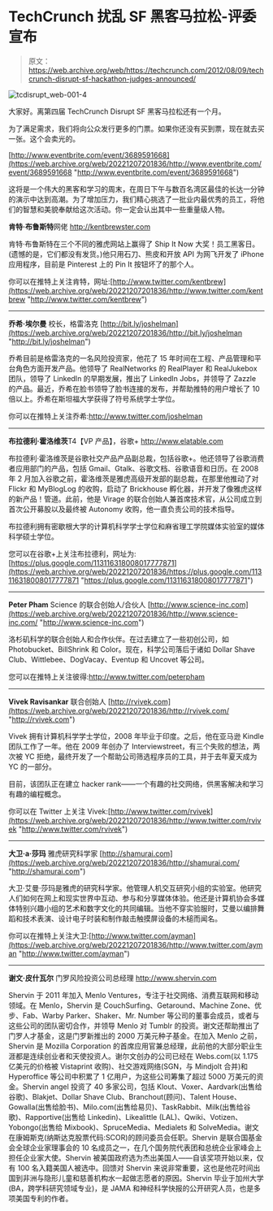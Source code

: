# TechCrunch 扰乱 SF 黑客马拉松-评委宣布

> 原文：<https://web.archive.org/web/https://techcrunch.com/2012/08/09/techcrunch-disrupt-sf-hackathon-judges-announced/>

![](img/6e110f6c30fb19893216c82086f50ae7.png "tcdisrupt_web-001-4")

大家好。离第四届 TechCrunch Disrupt SF 黑客马拉松还有一个月。

为了满足需求，我们将向公众发行更多的门票。如果你还没有买到票，现在就去买一张。这个会卖光的。

[http://www.eventbrite.com/event/3689591668](https://web.archive.org/web/20221207201836/http://www.eventbrite.com/event/3689591668 "http://www.eventbrite.com/event/3689591668")

这将是一个伟大的黑客和学习的周末，在周日下午与数百名湾区最佳的长达一分钟的演示中达到高潮。为了增加压力，我们精心挑选了一批业内最优秀的员工，将他们的智慧和美貌奉献给这次活动。你一定会认出其中一些重量级人物。

**肯特·布鲁斯特**网佬
http://kentbrewster.com

肯特·布鲁斯特在三个不同的雅虎网站上赢得了 Ship It Now 大奖！员工黑客日。(遗憾的是，它们都没有发货。)他只用石刀、熊皮和开放 API 为网飞开发了 iPhone 应用程序，目前是 Pinterest 上的 Pin It 按钮坏了的那个人。

你可以在推特上关注肯特，网址:[http://www.twitter.com/kentbrew](https://web.archive.org/web/20221207201836/http://www.twitter.com/kentbrew "http://www.twitter.com/kentbrew")

* * *

**乔希·埃尔曼**
校长，格雷洛克
[http://bit.ly/joshelman](https://web.archive.org/web/20221207201836/http://bit.ly/joshelman "http://bit.ly/joshelman")

乔希目前是格雷洛克的一名风险投资家，他花了 15 年时间在工程、产品管理和平台角色方面开发产品。他领导了 RealNetworks 的 RealPlayer 和 RealJukebox 团队，领导了 LinkedIn 的早期发展，推出了 LinkedIn Jobs，并领导了 Zazzle 的产品。最近，乔希在脸书领导了脸书连接的发布，并帮助推特的用户增长了 10 倍以上。乔希在斯坦福大学获得了符号系统学士学位。

你可以在推特上关注乔希:http://www.twitter.com/joshelman

* * *

**布拉德利·霍洛维茨**T4【VP 产品】，谷歌+
http://www.elatable.com

布拉德利·霍洛维茨是谷歌社交产品产品副总裁，包括谷歌+。他还领导了谷歌消费者应用部门的产品，包括 Gmail、Gtalk、谷歌文档、谷歌语音和日历。在 2008 年 2 月加入谷歌之前，霍洛维茨是雅虎高级开发部的副总裁，在那里他推动了对 Flickr 和 MyBlogLog 的收购，启动了 Brickhouse 孵化器，并开发了像雅虎这样的新产品！管道。此前，他是 Virage 的联合创始人兼首席技术官，从公司成立到首次公开募股以及最终被 Autonomy 收购，他一直负责公司的技术指导。

布拉德利拥有密歇根大学的计算机科学学士学位和麻省理工学院媒体实验室的媒体科学硕士学位。

您可以在谷歌+上关注布拉德利，网址为:[https://plus.google.com/113116318008017777871](https://web.archive.org/web/20221207201836/https://plus.google.com/113116318008017777871 "https://plus.google.com/113116318008017777871")

* * *

**Peter Pham**
Science 的联合创始人/合伙人
[http://www.science-inc.com](https://web.archive.org/web/20221207201836/http://www.science-inc.com/ "http://www.science-inc.com")

洛杉矶科学的联合创始人和合作伙伴。在过去建立了一些初创公司，如 Photobucket、BillShrink 和 Color。现在，科学公司落后于诸如 Dollar Shave Club、Wittlebee、DogVacay、Eventup 和 Uncovet 等公司。

您可以在推特上关注彼得:http://www.twitter.com/peterpham

* * *

**Vivek Ravisankar**
联合创始人
[http://rvivek.com](https://web.archive.org/web/20221207201836/http://rvivek.com/ "http://rvivek.com")

Vivek 拥有计算机科学学士学位，2008 年毕业于印度。之后，他在亚马逊 Kindle 团队工作了一年。他在 2009 年创办了 Interviewstreet，有三个失败的想法，两次被 YC 拒绝，最终开发了一个帮助公司筛选程序员的工具，并于去年夏天成为 YC 的一部分。

目前，该团队正在建立 hacker rank——一个有趣的社交网络，供黑客解决和学习有趣的编程概念。

你可以在 Twitter 上关注 Vivek:[http://www.twitter.com/rvivek](https://web.archive.org/web/20221207201836/http://www.twitter.com/rvivek "http://www.twitter.com/rvivek")

* * *

**大卫·a·莎玛**
雅虎研究科学家
[http://shamurai.com](https://web.archive.org/web/20221207201836/http://shamurai.com/ "http://shamurai.com")

大卫·艾曼·莎玛是雅虎的研究科学家。他管理人机交互研究小组的实验室。他研究人们如何在网上和现实世界中互动、参与和分享媒体体验。他还是计算机协会多媒体特别兴趣小组的艺术和数字文化的共同编辑。当他不穿实验服时，艾曼以编排舞蹈和技术表演、设计电子时装和制作敲击触摸屏设备的木槌而闻名。

你可以在推特上关注大卫:[http://www.twitter.com/ayman](https://web.archive.org/web/20221207201836/http://www.twitter.com/ayman "http://www.twitter.com/ayman")

* * *

**谢文·皮什瓦尔**
门罗风险投资公司总经理
http://www.shervin.com

Shervin 于 2011 年加入 Menlo Ventures，专注于社交网络、消费互联网和移动领域。在 Menlo，Shervin 是 CouchSurfing、Getaround、Machine Zone、优步、Fab、Warby Parker、Shaker、Mr. Number 等公司的董事会成员，或者与这些公司的团队密切合作，并领导 Menlo 对 Tumblr 的投资。谢文还帮助推出了门罗人才基金，这是门罗新推出的 2000 万美元种子基金。在加入 Menlo 之前，Shervin 是 Mozilla Corporation 的首席应用官兼总经理，此前他的大部分职业生涯都是连续创业者和天使投资人。谢尔文创办的公司已经在 Webs.com(以 1.175 亿美元的价格被 Vistaprint 收购)、社交游戏网络(SGN，与 Mindjolt 合并)和 Hyperoffice 等公司中积累了 1 亿用户，为这些公司筹集了超过 5000 万美元的资金。Shervin angel 投资了 40 多家公司，包括 Klout、Voxer、Aardvark(出售给谷歌)、Blakjet、Dollar Shave Club、Branchout(顾问)、Talent House、Gowalla(出售给脸书)、Milo.com(出售给易贝)、TaskRabbit、Milk(出售给谷歌)、Rapportive(出售给 Linkedin)、Likealittle (LAL)、Qwiki、Votizen、Yobongo(出售给 Mixbook)、SpruceMedia、Medialets 和 SolveMedia。谢文在康姆斯克(纳斯达克股票代码:SCOR)的顾问委员会任职。Shervin 是联合国基金会全球企业家理事会的 10 名成员之一，在几个国务院代表团和总统企业家峰会上担任企业家大使。Shervin 被美国政府选为杰出美国人——自该奖项开始以来，仅有 100 名入籍美国人被选中。回馈对 Shervin 来说非常重要，这也是他花时间出国到非洲与隐形儿童和慈善机构水一起做志愿者的原因。Shervin 毕业于加州大学(BA，跨学科研究领域专业)，是 JAMA 和神经科学快报的公开研究人员，也是多项美国专利的作者。